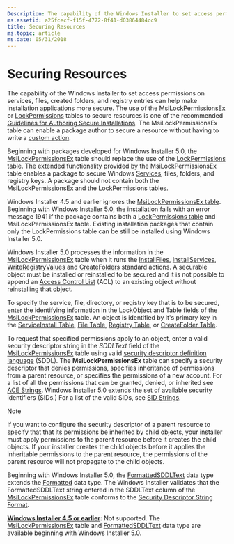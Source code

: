 ```yaml
---
Description: The capability of the Windows Installer to set access permissions on services, files, created folders, and registry entries can help make installation applications more secure.
ms.assetid: a25fcecf-f15f-4772-8f41-d03864484cc9
title: Securing Resources
ms.topic: article
ms.date: 05/31/2018
---
```


# Securing Resources

The capability of the Windows Installer to set access permissions on services, files, created folders, and registry entries can help make installation applications more secure. The use of the [MsiLockPermissionsEx](msilockpermissionsex-table.md) or [LockPermissions](lockpermissions-table.md) tables to secure resources is one of the recommended [Guidelines for Authoring Secure Installations](guidelines-for-authoring-secure-installations.md). The MsiLockPermissionsEx table can enable a package author to secure a resource without having to write a [custom action](custom-actions.md).

Beginning with packages developed for Windows Installer 5.0, the [MsiLockPermissionsEx](msilockpermissionsex-table.md) table should replace the use of the [LockPermissions](lockpermissions-table.md) table. The extended functionality provided by the MsiLockPermissionsEx table enables a package to secure Windows [Services](../services/services.md), files, folders, and registry keys. A package should not contain both the MsiLockPermissionsEx and the LockPermissions tables.

Windows Installer 4.5 and earlier ignores the [MsiLockPermissionsEx table](msilockpermissionsex-table.md). Beginning with Windows Installer 5.0, the installation fails with an error message 1941 if the package contains both a [LockPermissions table](lockpermissions-table.md) and MsiLockPermissionsEx table. Existing installation packages that contain only the LockPermissions table can be still be installed using Windows Installer 5.0.

Windows Installer 5.0 processes the information in the [MsiLockPermissionsEx](msilockpermissionsex-table.md) table when it runs the [InstallFiles](installfiles-action.md), [InstallServices](installservices-action.md), [WriteRegistryValues](writeregistryvalues-action.md) and [CreateFolders](createfolders-action.md) standard actions. A securable object must be installed or reinstalled to be secured and it is not possible to append an [Access Control List](../secauthz/access-control-lists.md) (ACL) to an existing object without reinstalling that object.

To specify the service, file, directory, or registry key that is to be secured, enter the identifying information in the LockObject and Table fields of the [MsiLockPermissionsEx](msilockpermissionsex-table.md) table. An object is identified by it's primary key in the [ServiceInstall Table](serviceinstall-table.md), [File Table](file-table.md), [Registry Table](registry-table.md), or [CreateFolder Table](createfolder-table.md).

To request that specified permissions apply to an object, enter a valid security descriptor string in the *SDDLText* field of the [MsiLockPermissionsEx](msilockpermissionsex-table.md) table using valid [security descriptor definition language](../secauthz/security-descriptor-definition-language.md) (SDDL). The **MsiLockPermissionsEx** table can specify a security descriptor that denies permissions, specifies inheritance of permissions from a parent resource, or specifies the permissions of a new account. For a list of all the permissions that can be granted, denied, or inherited see [ACE Strings](../secauthz/ace-strings.md). Windows Installer 5.0 extends the set of available security identifiers (SIDs.) For a list of the valid SIDs, see [SID Strings](../secauthz/sid-strings.md).

> [!NOTE]
> If you want to configure the security descriptor of a parent resource to specify that that its permissions be inherited by child objects, your installer must apply permissions to the parent resource before it creates the child objects. If your installer creates the child objects before it applies the inheritable permissions to the parent resource, the permissions of the parent resource will not propagate to the child objects.

Beginning with Windows Installer 5.0, the [FormattedSDDLText](formattedsddltext.md) data type extends the [Formatted](formatted.md) data type. The Windows Installer validates that the FormattedSDDLText string entered in the SDDLText column of the [MsiLockPermissionsEx](msilockpermissionsex-table.md) table conforms to the [Security Descriptor String Format](../secauthz/security-descriptor-string-format.md).

**[Windows Installer 4.5 or earlier](not-supported-in-windows-installer-4-5.md):** Not supported. The [MsiLockPermissionsEx](msilockpermissionsex-table.md) table and [FormattedSDDLText](formattedsddltext.md) data type are available beginning with Windows Installer 5.0.

 

 